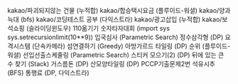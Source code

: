 kakao/파괴되지않는 건물 (누적합)
kakao/합승택시요금 (플루이드-워셜)
kakao/양과늑대 (bfs)
kakao/코딩테스트 공부 (다익스트라)
kakao/광고삽입 (누적합)
kakao/보석쇼핑 (슬라이딩윈도우)
110옮기기
숫자타자대회 (import sys sys.setrecursionlimit(10**9))
입국심사 (Parametric Search)
정수삼각형 (DP)
요격시스템 (단속카메라)
섬연결하기 (Greedy)
아방가르드 타일링 (DP)
순위 (플루이드-워셜)
선입선출스케줄링 (Parametric Search)
스티커 모으기(2) (DP)
뒤에 있는 큰 수 찾기 (Stack)
거스름돈 (DP)
산모양타일링 (DP)
PCCP기출문제2번 석유시추 (BFS)
통행료 (DP, 다익스트라)